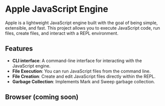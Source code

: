 # Apple JavaScript Engine

Apple is a lightweight JavaScript engine built with the goal of being simple, extensible, and fast. This project allows you to execute JavaScript code, run files, create files, and interact with a REPL environment.

## Features

- **CLI interface**: A command-line interface for interacting with the JavaScript engine.
- **File Execution**: You can run JavaScript files from the command line.
- **File Creation**: Create and edit JavaScript files directly within the REPL.
- **Garbage Collection**: Implements Mark and Sweep garbage collection.

## Browser (coming soon)
